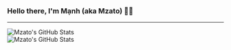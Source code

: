 ### Hello there, I'm Mạnh (aka Mzato) 🙋‍♂️

---

<img align="center" alt="Mzato's GitHub Stats" src="https://github-readme-stats.mzato0001.vercel.app/api?username=Mzato0001&show_icons=true&hide_border=true&include_all_commits=true&count_private=true&bg_color=0d1117&title_color=fce64c&text_color=fff&icon_color=fce64c&hide_title=true" />
<br />
<img align="center" alt="Mzato's GitHub Stats" src="https://github-readme-stats.mzato0001.vercel.app/api/top-langs/?username=mzato0001&layout=compact&bg_color=0d1117&title_color=fce64c&text_color=fff&icon_color=fce64c&hide_border=true&langs_count=10" />